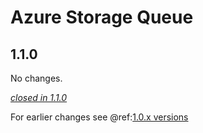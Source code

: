 # Azure Storage Queue

## 1.1.0

No changes.

[*closed in 1.1.0*](https://github.com/akka/alpakka/issues?q=is%3Aclosed+milestone%3A1.1.0+label%3Ap%3Aazure-storage-queue)

For earlier changes see @ref:[1.0.x versions](../1.0.x/azure-storage-queue.md)
